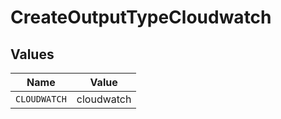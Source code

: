 # CreateOutputTypeCloudwatch


## Values

| Name         | Value        |
| ------------ | ------------ |
| `CLOUDWATCH` | cloudwatch   |